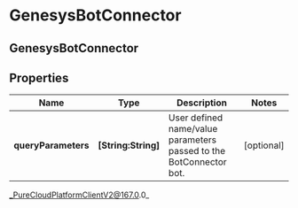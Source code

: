 # GenesysBotConnector

## GenesysBotConnector

## Properties

|Name | Type | Description | Notes|
|------------ | ------------- | ------------- | -------------|
| **queryParameters** | **[String:String]** | User defined name/value parameters passed to the BotConnector bot. | [optional] |



_PureCloudPlatformClientV2@167.0.0_

